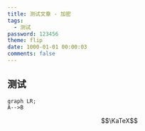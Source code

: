 ```yaml
---
title: 测试文章 - 加密
tags:
  - 测试
password: 123456
theme: flip
date: 1000-01-01 00:00:03
comments: false
---
```


## 测试

```mermaid
graph LR;
A-->B
```

$$\KaTeX$$

<script>
  if (document.querySelectorAll('pre.mermaid').length) {
    NexT.utils.getScript('//cdn.jsdelivr.net/npm/mermaid@8/dist/mermaid.min.js', () => {
      mermaid.initialize({
        theme    : 'forest',
        logLevel : 3,
        flowchart: { curve     : 'linear' },
        gantt    : { axisFormat: '%m/%d/%Y' },
        sequence : { actorMargin: 50 }
      });
    }, window.mermaid);
  }
  
  // location.reload(false);
  // pjax.reload('#测试');
</script>
